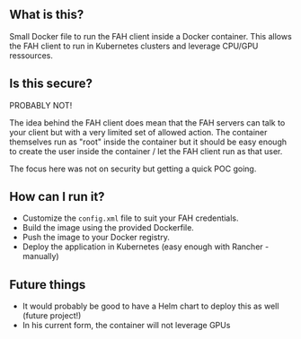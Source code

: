 ## What is this?

Small Docker file to run the FAH client inside a Docker container. This allows the FAH client to run in Kubernetes clusters and leverage CPU/GPU ressources.

## Is this secure?

PROBABLY NOT!

The idea behind the FAH client does mean that the FAH servers can talk to your client but with a very limited set of allowed action. The container themselves run as "root" inside the container but it should be easy
enough to create the user inside the container / let the FAH client run as that user.

The focus here was not on security but getting a quick POC going.

## How can I run it?

- Customize the `config.xml` file to suit your FAH credentials.
- Build the image using the provided Dockerfile.
- Push the image to your Docker registry.
- Deploy the application in Kubernetes (easy enough with Rancher - manually)


## Future things
- It would probably be good to have a Helm chart to deploy this as well (future project!)
- In his current form, the container will not leverage GPUs
